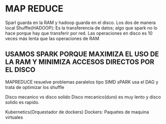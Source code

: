 # MAP REDUCE

Sparl guarda en la RAM y hadoop guarda en el disco. Los dos de manera local
Shuffle(HADOOP): Es la transferencia de datos; algo que spark no lo hace porque hay que transferir por red.
Las operaciones en disco es 10 veces más lenta que las operaciones de RAM


## USAMOS SPARK PORQUE MAXIMIZA EL USO DE LA RAM Y MINIMIZA ACCESOS DIRECTOS POR EL DISCO

MAPREDUCE resuelve problemas paralelos tipo SIMD
sPARK usa el DAG y trata de optimizar los shuffle


Disco mecanico vs disco solido
Disco mecanico(duro) es muy lento y disco solido es rapido.

Kubernetics(Orquestador de dockers)
Dockers: Paquetes de maquina virtuales
